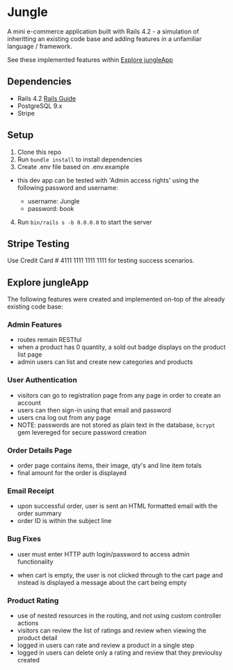 # Jungle

A mini e-commerce application built with Rails 4.2 - a simulation of inheritting an existing code base and adding features in a unfamiliar language / framework.

See these implemented features within [Explore jungleApp](#explore-jungleapp)

## Dependencies

* Rails 4.2 [Rails Guide](http://guides.rubyonrails.org/v4.2/)
* PostgreSQL 9.x
* Stripe

## Setup

1. Clone this repo
2. Run `bundle install` to install dependencies
3. Create .env file based on .env.example

- this dev app can be tested with 'Admin access rights' using the following password and username:

  * username: Jungle
  * password: book

4. Run `bin/rails s -b 0.0.0.0` to start the server

## Stripe Testing

Use Credit Card # 4111 1111 1111 1111 for testing success scenarios.

## Explore jungleApp

The following features were created and implemented on-top of the already existing code base:

### Admin Features

* routes remain RESTful
* when a product has 0 quantity, a sold out badge displays on the product list page
* admin users can list and create new categories and products

### User Authentication

* visitors can go to registration page from any page in order to create an account
* users can then sign-in using that email and password
* users cna log out from any page
* NOTE: passwords are not stored as plain text in the database, `bcrypt` gem levereged for secure password creation

### Order Details Page

* order page contains items, their image, qty's and line item totals
* final amount for the order is displayed

### Email Receipt

* upon successful order, user is sent an HTML formatted email with the order summary
* order ID is within the subject line

### Bug Fixes

* user must enter HTTP auth login/password to access admin functionality

* when cart is empty, the user is not clicked through to the cart page and instead is displayed a message about the cart being empty

### Product Rating

* use of nested resources in the routing, and not using custom controller actions
* visitors can review the list of ratings and review when viewing the product detail
* logged in users can rate and review a product in a single step
* logged in users can delete only a rating and review that they previoulsy created
